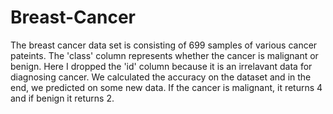 # Breast-Cancer
The breast cancer data set is consisting  of 699 samples of various cancer pateints. The 'class' column represents whether the cancer is malignant or benign. Here I dropped the 'id' column because it is an irrelavant data for diagnosing cancer. We calculated the accuracy on the dataset and in the end, we predicted on some new data. If the cancer is malignant, it returns 4 and if benign it returns 2.
